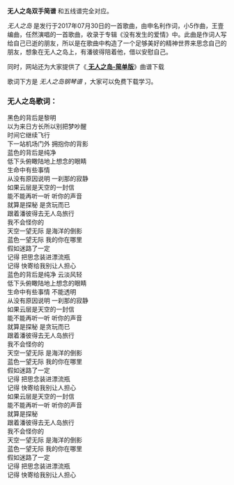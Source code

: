 

**无人之岛双手简谱** 和五线谱完全对应。

_无人之岛_
是发行于2017年07月30日的一首歌曲，由申名利作词，小5作曲，王壹编曲，任然演唱的一首歌曲，收录于专辑《没有发生的爱情》中。此曲是作词人写给自己已逝的朋友，所以是在歌曲中构造了一个足够美好的精神世界来思念自己的朋友，想象在无人之岛上，有潘彼得陪着他，借以安慰自己。

同时，网站还为大家提供了《[ **无人之岛-简单版**](Music-11928-无人之岛-简单版-如果云层是天空的一封信能不能再听一听听你的声音.html
"无人之岛-简单版")》曲谱下载

歌词下方是 _无人之岛钢琴谱_ ，大家可以免费下载学习。

### 无人之岛歌词：

黑色的背后是黎明  
以为来日方长所以别把梦吵醒  
时间它继续飞行  
下一站机场门外 拥抱你的背影  
蓝色的背后是纯净  
低下头俯瞰陆地上想念的眼睛  
生命中有些事情  
从没有原因说明 一刹那的寂静  
如果云层是天空的一封信  
能不能再听一听 听你的声音  
就算是探秘 是贪玩而已  
跟着潘彼得去无人岛旅行  
我不会怪你的  
天空一望无际 是海洋的倒影  
蓝色一望无际 我的你在哪里  
假如迷路了一定  
记得 把思念装进漂流瓶  
记得 快寄给我别让人担心  
蓝色的背后是纯净 云淡风轻  
低下头俯瞰陆地上想念的眼睛  
生命中有些事情 不能透明  
从没有原因说明 一刹那的寂静  
如果云层是天空的一封信  
能不能再听一听 听你的声音  
就算是探秘 是贪玩而已  
跟着潘彼得去无人岛旅行  
我不会怪你的  
天空一望无际 是海洋的倒影  
蓝色一望无际 我的你在哪里  
假如迷路了一定  
记得 把思念装进漂流瓶  
记得 快寄给我别让人担心  
如果云层是天空的一封信  
能不能再听一听 听你的声音  
就算是探秘  
跟着潘彼得去无人岛旅行  
我不会怪你的  
天空一望无际 是海洋的倒影  
蓝色一望无际 我的你在哪里  
假如迷路了一定  
记得 把思念装进漂流瓶  
记得 快寄给我别让人担心

